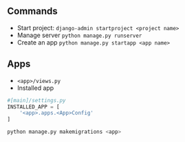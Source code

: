 ## Commands
- Start project:
`django-admin startproject <project name>`
- Manage server
`python manage.py runserver`
- Create an app
```python manage.py startapp <app name>```


## Apps
- ```<app>/views.py``` 
- Installed app
```python
#[main]/settings.py
INSTALLED_APP = [
    '<app>.apps.<App>Config'
]

python manage.py makemigrations <app>
```
